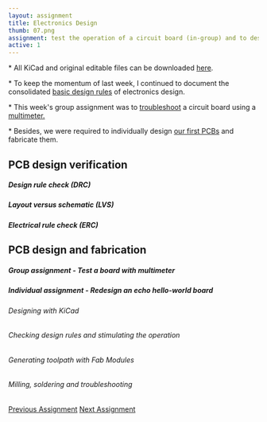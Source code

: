 ```yaml
---
layout: assignment
title: Electronics Design
thumb: 07.png
assignment: test the operation of a circuit board (in-group) and to design a hello-world board with additional buttons and LEDs (individual). 
active: 1
---
```

<p class="font-italic font-weight-bold">* All KiCad and original editable files can be downloaded <a href="https://gitlab.fabcloud.org/academany/fabacademy/2020/labs/barcelona/students/tue-ngo/tree/master/assets/img/kicad/">here</a>.</p>

<p class="font-italic font-weight-bold">* To keep the momentum of last week, I continued to document the consolidated <a href="#theory">basic design rules</a> of electronics design.</p>

<p class="font-italic font-weight-bold">* This week's group assignment was to <a href="#group">troubleshoot</a> a circuit board using a <a href="https://www.youtube.com/watch?v=SLkPtmnglOI">multimeter.</a></p>

<p class="font-italic font-weight-bold">* Besides, we were required to individually design <a href="#design">our first PCBs</a> and fabricate them.</p>

<h2 id="theory">PCB design verification</h2>
<h5>Design rule check (DRC)</h5>
<h5>Layout versus schematic (LVS)</h5>
<h5>Electrical rule check (ERC)</h5>
<p></p>

<h2 id="design">PCB design and fabrication</h2>
<h5 id="group">Group assignment - Test a board with multimeter</h5>
<p></p>
<h5>Individual assignment - Redesign an echo hello-world board</h5>
<h6>Designing with KiCad</h6>
<p></p>
<h6>Checking design rules and stimulating the operation</h6>
<p></p>
<h6>Generating toolpath with Fab Modules</h6>
<p></p>
<h6>Milling, soldering and troubleshooting</h6>
<p></p>


<div class="container w-100 text-center py-4">
<a class="btn m-2" href="http://academany.fabcloud.io/fabacademy/2020/labs/barcelona/students/tue-ngo/assignments/week-05-3d-printing-and-scanning.html">Previous Assignment</a>
<a class="btn btn-inactive m-2" href="#">Next Assignment</a>
</div>